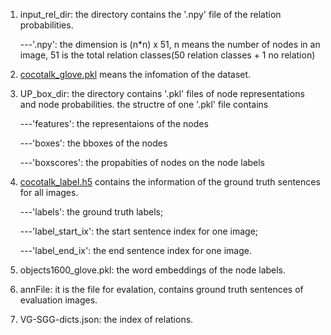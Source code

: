 
1) input_rel_dir: the directory contains the '.npy' file of the relation probabilities.

      ---'.npy': the dimension is (n*n) x 51, n means the number of nodes in an image, 51 is the total relation classes(50 relation classes + 1 no relation)
      
      
2) [cocotalk_glove.pkl](https://drive.google.com/file/d/1hSLLO-ZP6qNpFOdJgIdMo7P-7JgR5Rzx/view?usp=sharing) means the infomation of the dataset.
      
      
3) UP_box_dir: the directory contains '.pkl' files of node representations and node probabilities. the structre of one '.pkl' file contains

    ---'features': the representaions of the nodes 
    
    ---'boxes': the bboxes of the nodes
    
    ---'boxscores': the propabities of nodes on the node labels
    
    
4) [cocotalk_label.h5](https://drive.google.com/file/d/1g6XYiCF7KTZS4HIQkiM2AtLT00lsYVC9/view?usp=sharing) contains the information of the ground truth sentences for all images.

    ---'labels': the ground truth labels;
    
    ---'label_start_ix': the start sentence index for one image;
    
    ---'label_end_ix': the end sentence index for one image.
    
    
5) objects1600_glove.pkl: the word embeddings of the node labels.

6) annFile: it is the file for evalation, contains ground truth sentences of evaluation images.

7) VG-SGG-dicts.json: the index of relations.



